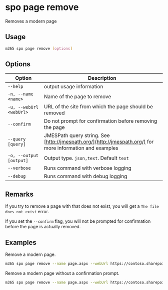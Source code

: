 # spo page remove

Removes a modern page

## Usage

```sh
m365 spo page remove [options]
```

## Options

Option|Description
------|-----------
`--help`|output usage information
`-n, --name <name>`|Name of the page to remove
`-u, --webUrl <webUrl>`|URL of the site from which the page should be removed
`--confirm`|Do not prompt for confirmation before removing the page
`--query [query]`|JMESPath query string. See [http://jmespath.org/](http://jmespath.org/) for more information and examples
`-o, --output [output]`|Output type. `json,text`. Default `text`
`--verbose`|Runs command with verbose logging
`--debug`|Runs command with debug logging

## Remarks

If you try to remove a page with that does not exist, you will get a `The file does not exist` error.

If you set the `--confirm` flag, you will not be prompted for confirmation before the page is actually removed.

## Examples

Remove a modern page.

```sh
m365 spo page remove --name page.aspx --webUrl https://contoso.sharepoint.com/sites/a-team
```

Remove a modern page without a confirmation prompt.

```sh
m365 spo page remove --name page.aspx --webUrl https://contoso.sharepoint.com/sites/a-team --confirm
```